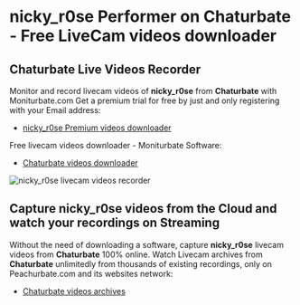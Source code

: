 # nicky_r0se Performer on Chaturbate - Free LiveCam videos downloader

## Chaturbate Live Videos Recorder

Monitor and record livecam videos of **nicky_r0se** from **Chaturbate** with Moniturbate.com
Get a premium trial for free by just and only registering with your Email address:
* [nicky_r0se Premium videos downloader](https://moniturbate.com/request-demo-licence-key.html)

Free livecam videos downloader - Moniturbate Software:
* [Chaturbate videos downloader](https://moniturbate.com/moniturbate-download-software.html)

![nicky_r0se livecam videos recorder](https://peachurnet.com/templates/moniturbate-software.png)


## Capture nicky_r0se videos from the Cloud and watch your recordings on Streaming

Without the need of downloading a software, capture **nicky_r0se** livecam videos from **Chaturbate** 100% online.
Watch Livecam archives from **Chaturbate** unlimitedly from thousands of existing recordings, only on Peachurbate.com and its websites network:
* [Chaturbate videos archives](https://peachurnet.com/)